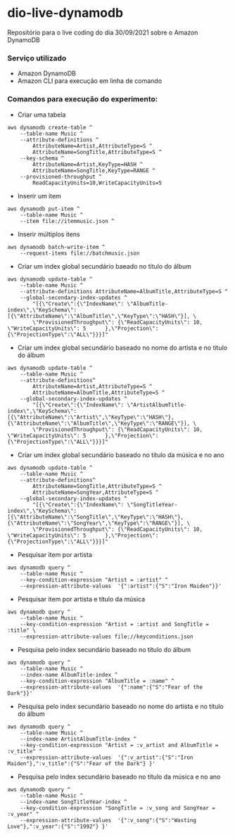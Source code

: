 # dio-live-dynamodb
Repositório para o live coding do dia 30/09/2021 sobre o Amazon DynamoDB

### Serviço utilizado
  - Amazon DynamoDB
  - Amazon CLI para execução em linha de comando

### Comandos para execução do experimento:


- Criar uma tabela

```
aws dynamodb create-table ^
    --table-name Music ^
    --attribute-definitions ^
        AttributeName=Artist,AttributeType=S ^
        AttributeName=SongTitle,AttributeType=S ^
    --key-schema ^
        AttributeName=Artist,KeyType=HASH ^
        AttributeName=SongTitle,KeyType=RANGE ^
    --provisioned-throughput ^
        ReadCapacityUnits=10,WriteCapacityUnits=5
```

- Inserir um item

```
aws dynamodb put-item ^
    --table-name Music ^
    --item file://itemmusic.json ^
```

- Inserir múltiplos itens

```
aws dynamodb batch-write-item ^
    --request-items file://batchmusic.json
```

- Criar um index global secundário baeado no título do álbum

```
aws dynamodb update-table ^
    --table-name Music ^
    --attribute-definitions AttributeName=AlbumTitle,AttributeType=S ^
    --global-secondary-index-updates ^
        "[{\"Create\":{\"IndexName\": \"AlbumTitle-index\",\"KeySchema\":[{\"AttributeName\":\"AlbumTitle\",\"KeyType\":\"HASH\"}], \
        \"ProvisionedThroughput\": {\"ReadCapacityUnits\": 10, \"WriteCapacityUnits\": 5      },\"Projection\":{\"ProjectionType\":\"ALL\"}}}]"
```

- Criar um index global secundário baseado no nome do artista e no título do álbum

```
aws dynamodb update-table ^
    --table-name Music ^
    --attribute-definitions^
        AttributeName=Artist,AttributeType=S ^
        AttributeName=AlbumTitle,AttributeType=S ^
    --global-secondary-index-updates ^
        "[{\"Create\":{\"IndexName\": \"ArtistAlbumTitle-index\",\"KeySchema\":[{\"AttributeName\":\"Artist\",\"KeyType\":\"HASH\"}, {\"AttributeName\":\"AlbumTitle\",\"KeyType\":\"RANGE\"}], \
        \"ProvisionedThroughput\": {\"ReadCapacityUnits\": 10, \"WriteCapacityUnits\": 5      },\"Projection\":{\"ProjectionType\":\"ALL\"}}}]"
```

- Criar um index global secundário baseado no título da música e no ano

```
aws dynamodb update-table ^
    --table-name Music ^
    --attribute-definitions^
        AttributeName=SongTitle,AttributeType=S ^
        AttributeName=SongYear,AttributeType=S ^
    --global-secondary-index-updates ^
        "[{\"Create\":{\"IndexName\": \"SongTitleYear-index\",\"KeySchema\":[{\"AttributeName\":\"SongTitle\",\"KeyType\":\"HASH\"}, {\"AttributeName\":\"SongYear\",\"KeyType\":\"RANGE\"}], \
        \"ProvisionedThroughput\": {\"ReadCapacityUnits\": 10, \"WriteCapacityUnits\": 5      },\"Projection\":{\"ProjectionType\":\"ALL\"}}}]"
```

- Pesquisar item por artista

```
aws dynamodb query ^
    --table-name Music ^
    --key-condition-expression "Artist = :artist" ^
    --expression-attribute-values  '{":artist":{"S":"Iron Maiden"}}'
```
- Pesquisar item por artista e título da música

```
aws dynamodb query ^
    --table-name Music ^
    --key-condition-expression "Artist = :artist and SongTitle = :title" \
    --expression-attribute-values file://keyconditions.json
```

- Pesquisa pelo index secundário baseado no título do álbum

```
aws dynamodb query ^
    --table-name Music ^
    --index-name AlbumTitle-index ^
    --key-condition-expression "AlbumTitle = :name" ^
    --expression-attribute-values  '{":name":{"S":"Fear of the Dark"}}'
```

- Pesquisa pelo index secundário baseado no nome do artista e no título do álbum

```
aws dynamodb query ^
    --table-name Music ^
    --index-name ArtistAlbumTitle-index ^
    --key-condition-expression "Artist = :v_artist and AlbumTitle = :v_title" ^
    --expression-attribute-values  '{":v_artist":{"S":"Iron Maiden"},":v_title":{"S":"Fear of the Dark"} }'
```

- Pesquisa pelo index secundário baseado no título da música e no ano

```
aws dynamodb query ^
    --table-name Music ^
    --index-name SongTitleYear-index ^
    --key-condition-expression "SongTitle = :v_song and SongYear = :v_year" ^
    --expression-attribute-values  '{":v_song":{"S":"Wasting Love"},":v_year":{"S":"1992"} }'
```
